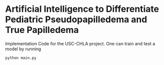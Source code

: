 # Artificial Intelligence to Differentiate Pediatric Pseudopapilledema and True Papilledema 

Implementation Code for the USC-CHLA project. One can train and test a model by running
```
python main.py
```

